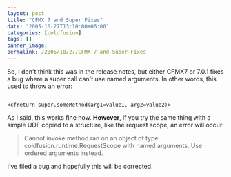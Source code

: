 ```yaml
---
layout: post
title: "CFMX 7 and Super Fixes"
date: "2005-10-27T13:10:00+06:00"
categories: [coldfusion]
tags: []
banner_image: 
permalink: /2005/10/27/CFMX-7-and-Super-Fixes
---
```


So, I don't think this was in the release notes, but either CFMX7 or 7.0.1 fixes a bug where a super call can't use named arguments. In other words, this used to throw an error:

<code>
&lt;cfreturn super.someMethod(arg1=value1, arg2=value2)&gt;
</code>

As I said, this works fine now. <b>However</b>, if you try the same thing with a simple UDF copied to a structure, like the request scope, an error will occur:

<blockquote>
Cannot invoke method ran on an object of type coldfusion.runtime.RequestScope with named arguments.
Use ordered arguments instead.
</blockquote>

I've filed a bug and hopefully this will be corrected.